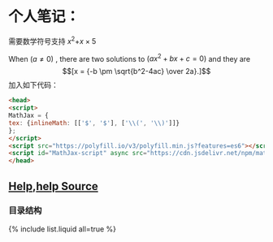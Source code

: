 # 个人笔记：

需要数学符号支持
$x^2+$$x \times 5$

When $(a \ne 0)$ , there are two solutions to $(ax^2 + bx + c = 0)$ and they are
$$[x = {-b \pm \sqrt{b^2-4ac} \over 2a}.]$$
加入如下代码：
```html
<head>
<script>
MathJax = {
tex: {inlineMath: [['$', '$'], ['\\(', '\\)']]}
};
</script>
<script src="https://polyfill.io/v3/polyfill.min.js?features=es6"></script>
<script id="MathJax-script" async src="https://cdn.jsdelivr.net/npm/mathjax@3/es5/tex-mml-chtml.js"></script>
</head>
```
## [Help](https://rundocs.io/),[help Source](https://github.com/rundocs/rundocs.io)

### 目录结构

{% include list.liquid all=true %}






